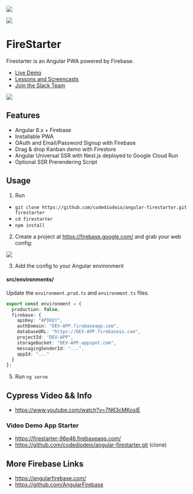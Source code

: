 <p align="center">

<a href="https://slackin-pbfjhfxnsa.now.sh"><img src="https://slackin-pbfjhfxnsa.now.sh/badge.svg"></a>

<a href="https://circleci.com/gh/codediodeio/angular-firestarter"><img src="https://circleci.com/gh/codediodeio/angular-firestarter.svg?style=svg"></a>

</p>

# FireStarter

Firestarter is an Angular PWA powered by Firebase.

- [Live Demo](https://firestarter.fireship.io/)
- [Lessons and Screencasts](https://fireship.io)
- [Join the Slack Team](https://fireship.page.link/slack)

![](https://firebasestorage.googleapis.com/v0/b/angular-voxer.appspot.com/o/demo-gif.gif?alt=media&token=dadcdb72-eb58-4903-b6b8-c741c27a08c4)

## Features

- Angular 8.x + Firebase
- Installable PWA
- OAuth and Email/Password Signup with Firebase
- Drag & drop Kanban demo with Firestore
- Angular Universal SSR with Nest.js deployed to Google Cloud Run
- Optional SSR Prerendering Script

## Usage

1.  Run

- `git clone https://github.com/codediodeio/angular-firestarter.git firestarter`
- `cd firestarter`
- `npm install`

2.  Create a project at https://firebase.google.com/ and grab your web config:

![](https://firebasestorage.googleapis.com/v0/b/firestarter-96e46.appspot.com/o/project-config.PNG?alt=media&token=5eabb205-7ba2-4fc3-905f-e9547055e754)

3.  Add the config to your Angular environment

#### src/environments/

Update the `environment.prod.ts` and `environment.ts` files.

```typescript
export const environment = {
  production: false,
  firebase: {
    apiKey: "APIKEY",
    authDomain: "DEV-APP.firebaseapp.com",
    databaseURL: "https://DEV-APP.firebaseio.com",
    projectId: "DEV-APP",
    storageBucket: "DEV-APP.appspot.com",
    messagingSenderId: "...",
    appId: "..."
  }
};
```

5.  Run `ng serve`

## Cypress Video && Info

- https://www.youtube.com/watch?v=7N63cMKosIE

### Video Demo App Starter

- https://firestarter-96e46.firebaseapp.com/
- https://github.com/codediodeio/angular-firestarter.git (clone)

## More Firebase Links

- https://angularfirebase.com/
- https://github.com/AngularFirebase

